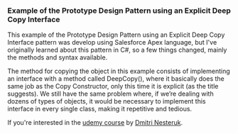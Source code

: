 ### Example of the Prototype Design Pattern using an Explicit Deep Copy Interface

This example of the Prototype Design Pattern using an Explicit Deep Copy Interface pattern was develop using Salesforce Apex language, but I've originally learned about this pattern in C#, so a few things changed, mainly the methods and syntax available.

The method for copying the object in this example consists of implementing an interface with a method called DeepCopy(), where it basically does the same job as the Copy Constructor, only this time it is explicit (as the title suggests). We still have the same problem where, if we’re dealing with dozens of types of objects, it would be necessary to implement this interface in every single class, making it repetitive and tedious.

If you're interested in the [udemy course](https://www.udemy.com/course/design-patterns-csharp-dotnet) by [Dmitri Nesteruk](https://www.udemy.com/user/dmitrinesteruk/).
